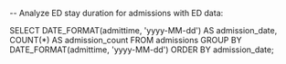 -- Analyze ED stay duration for admissions with ED data:

SELECT
    DATE_FORMAT(admittime, 'yyyy-MM-dd') AS admission_date,
    COUNT(*) AS admission_count
FROM admissions
GROUP BY DATE_FORMAT(admittime, 'yyyy-MM-dd')
ORDER BY admission_date;
